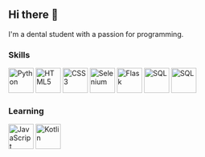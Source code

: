 ## Hi there 👋

I'm a dental student with a passion for programming.

### Skills
<p align="left">
   <img src="https://cdn.jsdelivr.net/gh/devicons/devicon/icons/python/python-original.svg" alt="Python" width="50" height="50">
   <img src="https://cdn.jsdelivr.net/gh/devicons/devicon/icons/html5/html5-original.svg" alt="HTML5" width="50" height="50">
   <img src="https://cdn.jsdelivr.net/gh/devicons/devicon/icons/css3/css3-original.svg" alt="CSS3" width="50" height="50">
   <img src="https://cdn.jsdelivr.net/gh/devicons/devicon/icons/selenium/selenium-original.svg" alt="Selenium" width="50" height="50">
   <img src="https://cdn.jsdelivr.net/gh/devicons/devicon/icons/flask/flask-original.svg" alt="Flask" width="50" height="50">
   <img src="https://cdn.jsdelivr.net/gh/devicons/devicon@latest/icons/azuresqldatabase/azuresqldatabase-original.svg" alt="SQL" width="50" height="50">
   <img src="https://cdn.jsdelivr.net/gh/devicons/devicon@latest/icons/sqlalchemy/sqlalchemy-original.svg" alt="SQL" width="50" height="50">
</p>

### Learning
<p align="left">
   <img src="https://cdn.jsdelivr.net/gh/devicons/devicon/icons/javascript/javascript-original.svg" alt="JavaScript" width="50" height="50">
   <img src="https://cdn.jsdelivr.net/gh/devicons/devicon/icons/kotlin/kotlin-original.svg" alt="Kotlin" width="50" height="50">
</p>
